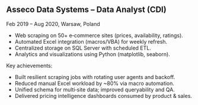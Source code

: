 ## Asseco Data Systems – Data Analyst (CDI)
Feb 2019 – Aug 2020, Warsaw, Poland

- Web scraping on 50+ e‑commerce sites (prices, availability, ratings).
- Automated Excel integration (macros/VBA) for weekly refresh.
- Centralized storage on SQL Server with scheduled ETL.
- Analytics and visualizations using Python (matplotlib, seaborn).

Key achievements:
- Built resilient scraping jobs with rotating user agents and backoff.
- Reduced manual Excel workload by ~80% via macro automation.
- Unified schema for multi‑site data; improved queryability and QA.
- Delivered pricing intelligence dashboards consumed by product & sales.
